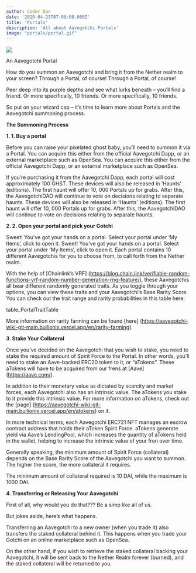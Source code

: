 ```yaml
---
author: Coder Dan
date: '2020-04-23T07:00:00.000Z'
title: 'Portals'
description: 'All about Aavegotchi Portals'
image: "portals/portal.gif"
---
```


<div class="headerImageContainer">
<img class="headerImage" src="/portals/portal.gif">
<p class="headerImageText">An Aavegotchi Portal</p>
</div>

How do you summon an Aavegotchi and bring it from the Nether realm to your screen? Through a Portal, of course! Through a Portal, of course!

Peer deep into its purple depths and see what lurks beneath – you’ll find a friend. Or more specifically, 10 friends. Or more specifically, 10 friends.

So put on your wizard cap – it’s time to learn more about Portals and the Aavegotchi summoning process.


**The Summoning Process**


**1. 1. Buy a portal**

Before you can raise your pixelated ghost baby, you’ll need to summon it via a Portal. You can acquire this either from the official Aavegotchi Dapp, or an external marketplace such as OpenSea. You can acquire this either from the official Aavegotchi Dapp, or an external marketplace such as OpenSea.

If you’re purchasing it from the Aavegotchi Dapp, each portal will cost approximately 100 GHST. These devices will also be released in ‘Haunts’ (editions). The first haunt will offer 10, 000 Portals up for grabs. After this, the AavegotchiDAO will continue to vote on decisions relating to separate haunts. These devices will also be released in ‘Haunts’ (editions). The first haunt will offer 10, 000 Portals up for grabs. After this, the AavegotchiDAO will continue to vote on decisions relating to separate haunts.


**2. 2. Open your portal and pick your Gotchi**

Sweet! You’ve got your hands on a portal. Select your portal under ‘My Items’, click to open it. Sweet! You’ve got your hands on a portal. Select your portal under ‘My Items’, click to open it. Each portal contains 10 different Aavegotchis for you to choose from, to call forth from the Nether realm.

With the help of \[Chainlink’s VRF\] (https://blog.chain.link/verifiable-random-functions-vrf-random-number-generation-rng-feature/), these Aavegotchis all bear different randomly generated traits. As you toggle through your options, you can view these traits and your Aavegotchi’s Base Rarity Score. You can check out the trait range and rarity probabilities in this table here:

table_PortalTraitTable

More information on rarity farming can be found \[here\] (https://aavegotchi-wiki-git-main.bullionix.vercel.app/en/rarity-farming).


**3. Stake Your Collateral**

Once you’ve decided on the Aavegotchi that you wish to stake, you need to stake the required amount of Spirit Force to the Portal. In other words, you’ll need to stake an Aave-backed ERC20 token to it, or “aTokens”. These aTokens will have to be acquired from our frens at \[Aave\] (https://aave.com/).

In addition to their monetary value as dictated by scarcity and market forces, each Aavegotchi also has an intrinsic value. The aTokens you stake to it provide this intrinsic value. For more information on aTokens, check out the \[page\] (https://aavegotchi-wiki-git-main.bullionix.vercel.app/en/atokens) on it.

In more technical terms, each Aavegotchi ERC721 NFT manages an escrow contract address that holds their aToken Spirit Force. aTokens generate yield via Aave’s LendingPool, which increases the quantity of aTokens held in the wallet, helping to increase the intrinsic value of your fren over time.

Generally speaking, the minimum amount of Spirit Force (collateral) depends on the Base Rarity Score of the Aavegotchi you want to summon. The higher the score, the more collateral it requires.

The minimum amount of collateral required is 10 DAI, while the maximum is 1000 DAI.


**4. Transferring or Releasing Your Aavegotchi**

First of all, why would you do that??? Be a simp like all of us.

But jokes aside, here’s what happens.

Transferring an Aavegotchi to a new owner (when you trade it) also transfers the staked collateral behind it. This happens when you trade your Gotchi on an online marketplace such as OpenSea.

On the other hand, if you wish to retrieve the staked collateral backing your Aavegotchi, it will be sent back to the Nether Realm forever (burned), and the staked collateral will be returned to you. 

